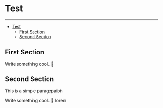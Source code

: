 # Test

---

- [Test](#test)
  - [First Section](#first-section)
  - [Second Section](#second-section)

<a name="section-1"></a>

## First Section

Write something cool.. 🦊


<a name="section-2"></a>

## Second Section

<p>This is a simple paragepaibh</p>
Write something cool.. 🦊 lorem
